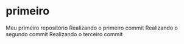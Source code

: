 # primeiro
 Meu primeiro repositório
 Realizando o primeiro commit
 Realizando o segundo commit
 Realizando o terceiro commit
